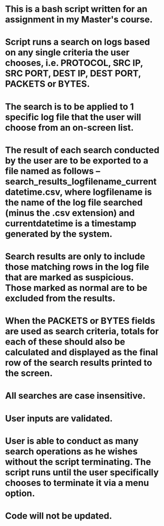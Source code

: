 # This is a bash script written for an assignment in my Master's course.
# Script runs a search on logs based on any single criteria the user chooses, i.e. PROTOCOL, SRC IP, SRC PORT, DEST IP, DEST PORT, PACKETS or BYTES.
# The search is to be applied to 1 specific log file that the user will choose from an on-screen list.
# The result of each search conducted by the user are to be exported to a file named as follows – search_results_logfilename_currentdatetime.csv, where logfilename is the name of the log file searched (minus the .csv extension) and currentdatetime is a timestamp generated by the system.
# Search results are only to include those matching rows in the log file that are marked as suspicious. Those marked as normal are to be excluded from the results.
# When the PACKETS or BYTES fields are used as search criteria, totals for each of these should also be calculated and displayed as the final row of the search results printed to the screen.
# All searches are case insensitive.
# User inputs are validated.
# User is able to conduct as many search operations as he wishes without the script terminating. The script runs until the user specifically chooses to terminate it via a menu option.
# Code will not be updated.
